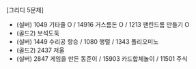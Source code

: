 [그리디 5문제]
- (실버) 1049 기타줄 O / 14916 거스름돈 O / 1213 팬린드롬 만들기 O
- (골드2) 보석도둑
- (실버) 1449 수리공 항승 / 1080 행렬 / 1343 폴리오미노
- (골드2) 2437 저울
- (실버) 2847 게임을 만든 동준이 / 15903 카드합체놀이 / 11501 주식
